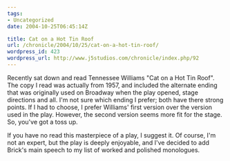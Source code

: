 ```yaml
---
tags:
- Uncategorized
date: 2004-10-25T06:45:14Z

title: Cat on a Hot Tin Roof
url: /chronicle/2004/10/25/cat-on-a-hot-tin-roof/
wordpress_id: 423
wordpress_url: http://www.j5studios.com/chronicle/index.php/92
---
```


Recently sat down and read Tennessee Williams "Cat on a Hot Tin Roof".  The copy I read was actually from 1957, and included the alternate ending that was originally used on Broadway when the play opened, stage directions and all.  I'm not sure which ending I prefer; both have there strong points.  If I had to choose, I prefer Williams' first version over the version used in the play.  However, the second version seems more fit for the stage.  So, you've got a toss up.


If you have no read this masterpiece of a play, I suggest it.  Of course, I'm not an expert, but the play is deeply enjoyable, and I've decided to add Brick's main speech to my list of worked and polished monologues.

